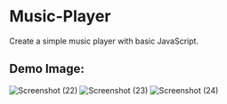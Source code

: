 # Music-Player
Create a simple music player with basic JavaScript.

## Demo Image:
![Screenshot (22)](https://user-images.githubusercontent.com/92626395/138580575-411cc37f-518f-432f-a746-1056a4517c04.png)
![Screenshot (23)](https://user-images.githubusercontent.com/92626395/138580579-4233cd9d-8d43-433e-ad49-0bcdb5ac32b9.png)
![Screenshot (24)](https://user-images.githubusercontent.com/92626395/138580583-d84d6316-22ab-464b-b7a0-651e961c612b.png)
